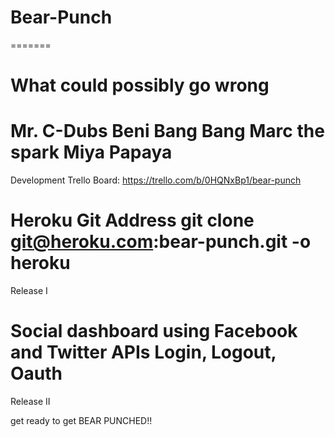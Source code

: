 Bear-Punch
==========

=======

What could possibly go wrong
==============================
Mr. C-Dubs
Beni Bang Bang
Marc the spark
Miya Papaya
==============================
Development Trello Board: https://trello.com/b/0HQNxBp1/bear-punch

Heroku Git Address git clone git@heroku.com:bear-punch.git -o heroku
==============================
Release I

Social dashboard using Facebook and Twitter APIs
Login, Logout, Oauth
==============================
Release II

get ready to get BEAR PUNCHED!!

